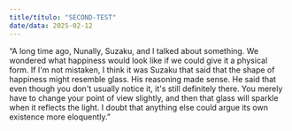 ```yaml
---
title/título: "SECOND-TEST"
date/data: 2025-02-12
---
```


“A long time ago, Nunally, Suzaku, and I talked about something. We wondered what happiness would look like if we could give it a physical form.
If I'm not mistaken, I think it was Suzaku that said that the shape of happiness might resemble glass. His reasoning made sense. 
He said that even though you don't usually notice it, it's still definitely there. 
You merely have to change your point of view slightly, and then that glass will sparkle when it reflects the light. 
I doubt that anything else could argue its own existence more eloquently.”
